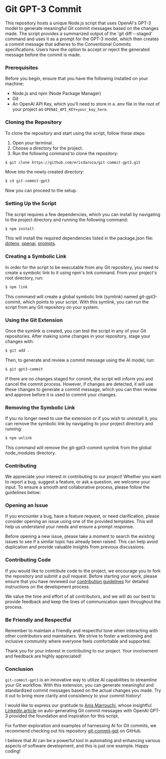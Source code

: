 # Git GPT-3 Commit

This repository hosts a unique Node.js script that uses OpenAI's GPT-3 model to generate meaningful Git commit messages based on the changes made. The script provides a summarized output of the 'git diff --staged' command and uses it as a prompt for the GPT-3 model, which then creates a commit message that adheres to the Conventional Commits specifications. Users have the option to accept or reject the generated message before the commit is made.

### Prerequisites

Before you begin, ensure that you have the following installed on your machine:

- Node.js and npm (Node Package Manager)
- Git
- An OpenAI API Key, which you'll need to store in a .env file in the root of your project as `OPENAI_API_KEY=your_key_here`.

### Cloning the Repository
To clone the repository and start using the script, follow these steps:

1. Open your terminal.
2. Choose a directory for the project.
3. Run the following command to clone the repository:

```bash
$ git clone https://github.com/ericdaroza/git-commit-gpt3.git
```

Move into the newly created directory:

```bash
$ cd git-commit-gpt3
```
Now you can proceed to the setup.

### Setting Up the Script

The script requires a few dependencies, which you can install by navigating to the project directory and running the following command:

```bash
$ npm install
```

This will install the required dependencies listed in the package.json file: [dotenv](https://www.npmjs.com/package/dotenv), [openai](https://www.npmjs.com/package/openai), [prompts](https://www.npmjs.com/package/prompts).

### Creating a Symbolic Link

In order for the script to be executable from any Git repository, you need to create a symbolic link to it using npm's link command. From your project's root directory, run:

```bash
$ npm link
```

This command will create a global symbolic link (symlink) named git-gpt3-commit, which points to your script. With this symlink, you can run the script from any Git repository on your system.

### Using the Git Extension

Once the symlink is created, you can test the script in any of your Git repositories. After making some changes in your repository, stage your changes with:

```bash
$ git add .
```

Then, to generate and review a commit message using the AI model, run:

```bash
$ git gpt3-commit
```

If there are no changes staged for commit, the script will inform you and cancel the commit process. However, if changes are detected, it will use these changes to generate a commit message, which you can then review and approve before it is used to commit your changes.

### Removing the Symbolic Link

If you no longer need to use the extension or if you wish to uninstall it, you can remove the symbolic link by navigating to your project directory and running:

```bash
$ npm unlink
```

This command will remove the git-gpt3-commit symlink from the global node_modules directory.

### Contributing
We appreciate your interest in contributing to our project! Whether you want to report a bug, suggest a feature, or ask a question, we welcome your input. To ensure a smooth and collaborative process, please follow the guidelines below:

### Opening an Issue
If you encounter a bug, have a feature request, or need clarification, please consider opening an issue using one of the provided templates. This will help us understand your needs and ensure a prompt response.

Before opening a new issue, please take a moment to search the existing issues to see if a similar topic has already been raised. This can help avoid duplication and provide valuable insights from previous discussions.

### Contributing Code
If you would like to contribute code to the project, we encourage you to fork the repository and submit a pull request. Before starting your work, please ensure that you have reviewed our [contribution guidelines](CONTRIBUTING.md) for detailed instructions on the development process.

We value the time and effort of all contributors, and we will do our best to provide feedback and keep the lines of communication open throughout the process.

### Be Friendly and Respectful
Remember to maintain a friendly and respectful tone when interacting with other contributors and maintainers. We strive to foster a welcoming and inclusive community where everyone feels comfortable and supported.

Thank you for your interest in contributing to our project. Your involvement and feedback are highly appreciated!

### Conclusion

`git-commit-gpt3` is an innovative way to utilize AI capabilities to streamline your Git workflow. With this extension, you can generate meaningful and standardized commit messages based on the actual changes you made. Try it out to bring more clarity and consistency to your commit history!

I would like to express our gratitude to [Anis Marrouchi](https://www.linkedin.com/in/marrouchi/), whose insightful [LinkedIn article](https://www.linkedin.com/pulse/auto-generating-git-commit-messages-openai-gpt-3-anis-marrouchi/) on auto-generating Git commit messages with OpenAI GPT-3 provided the foundation and inspiration for this script.

For further exploration and examples of harnessing AI for Git commits, we recommend checking out his repository [git-commit-gpt](https://github.com/nooqta/git-commit-gpt) on GitHub.

I believe that AI can be a powerful tool in automating and enhancing various aspects of software development, and this is just one example. Happy coding!


